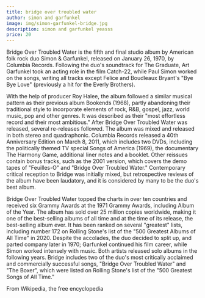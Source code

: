 ```yaml
---
title: bridge over troubled water
author: simon and garfunkel
image: img/simon-garfunkel-bridge.jpg
description: simon and garfunkel yeasss
price: 20
---
```


Bridge Over Troubled Water is the fifth and final studio album by American folk rock duo Simon & Garfunkel, released on January 26, 1970, by Columbia Records. Following the duo's soundtrack for The Graduate, Art Garfunkel took an acting role in the film Catch-22, while Paul Simon worked on the songs, writing all tracks except Felice and Boudleaux Bryant's "Bye Bye Love" (previously a hit for the Everly Brothers).

With the help of producer Roy Halee, the album followed a similar musical pattern as their previous album Bookends (1968), partly abandoning their traditional style to incorporate elements of rock, R&B, gospel, jazz, world music, pop and other genres. It was described as their "most effortless record and their most ambitious." After Bridge Over Troubled Water was released, several re-releases followed. The album was mixed and released in both stereo and quadraphonic. Columbia Records released a 40th Anniversary Edition on March 8, 2011, which includes two DVDs, including the politically themed TV special Songs of America (1969), the documentary The Harmony Game, additional liner notes and a booklet. Other reissues contain bonus tracks, such as the 2001 version, which covers the demo tapes of "Feuilles-O" and "Bridge Over Troubled Water." Contemporary critical reception to Bridge was initially mixed, but retrospective reviews of the album have been laudatory, and it is considered by many to be the duo's best album.

Bridge Over Troubled Water topped the charts in over ten countries and received six Grammy Awards at the 1971 Grammy Awards, including Album of the Year. The album has sold over 25 million copies worldwide, making it one of the best-selling albums of all time and at the time of its release, the best-selling album ever. It has been ranked on several "greatest" lists, including number 172 on Rolling Stone's list of the "500 Greatest Albums of All Time" in 2020. Despite the accolades, the duo decided to split up, and parted company later in 1970; Garfunkel continued his film career, while Simon worked intensely with music. Both artists released solo albums in the following years. Bridge includes two of the duo's most critically acclaimed and commercially successful songs, "Bridge Over Troubled Water" and "The Boxer", which were listed on Rolling Stone's list of the "500 Greatest Songs of All Time."

From Wikipedia, the free encyclopedia
